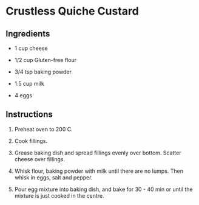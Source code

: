 # Crustless Quiche Custard

## Ingredients

* 1 cup cheese

* 1/2 cup Gluten-free flour

* 3/4 tsp baking powder

* 1.5 cup milk

* 4 eggs

## Instructions

1. Preheat oven to 200 C.

2. Cook fillings.

3. Grease baking dish and spread fillings evenly over bottom. Scatter cheese over fillings.

4. Whisk flour, baking powder with milk until there are no lumps. Then whisk in eggs, salt and pepper.

5. Pour egg mixture into baking dish, and bake for 30 - 40 min or until  the mixture is just cooked in the centre.








